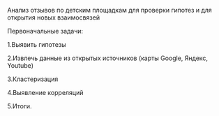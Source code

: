 Анализ отзывов по детским площадкам для проверки гипотез и для открытия новых взаимосвязей

Первоначальные задачи:

1.Выявить гипотезы

2.Извлечь данные из открытых источников (карты Google, Яндекс, Youtube)

3.Кластеризация 

4.Выявление корреляций

5.Итоги.
